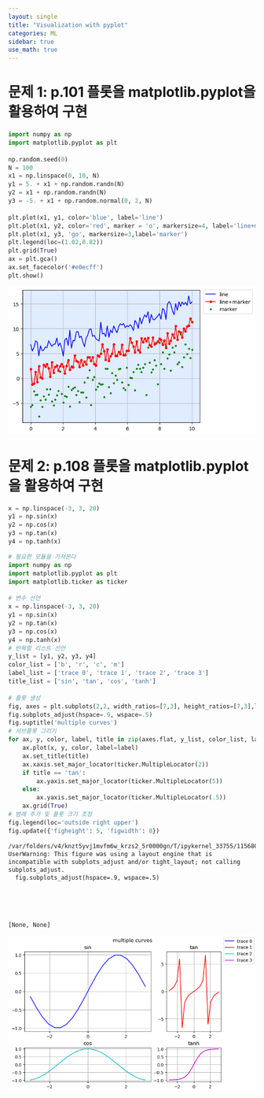 ```yaml
---
layout: single
title: "Visualization with pyplot"
categories: ML
sidebar: true
use_math: true
---
```


# 문제 1: p.101 플롯을 matplotlib.pyplot을 활용하여 구현


```python
import numpy as np
import matplotlib.pyplot as plt

np.random.seed(0)
N = 100
x1 = np.linspace(0, 10, N)
y1 = 5. + x1 + np.random.randn(N)
y2 = x1 + np.random.randn(N)
y3 = -5. + x1 + np.random.normal(0, 2, N)

plt.plot(x1, y1, color='blue', label='line')
plt.plot(x1, y2, color='red', marker = 'o', markersize=4, label='line+marker')
plt.plot(x1, y3, 'go', markersize=3,label='marker')
plt.legend(loc=(1.02,0.82))
plt.grid(True)
ax = plt.gca()
ax.set_facecolor('#e0ecff')
plt.show()
```


    
![png](/images/m1/a3/output_1_0.png)
    



# 문제 2: p.108 플롯을 matplotlib.pyplot을 활용하여 구현


```python
x = np.linspace(-3, 3, 20)
y1 = np.sin(x)
y2 = np.cos(x)
y3 = np.tan(x)
y4 = np.tanh(x)
```


```python
# 필요한 모듈을 가져온다
import numpy as np
import matplotlib.pyplot as plt
import matplotlib.ticker as ticker

# 변수 선언
x = np.linspace(-3, 3, 20)
y1 = np.sin(x)
y2 = np.tan(x)
y3 = np.cos(x)
y4 = np.tanh(x)
# 반복할 리스트 선언
y_list = [y1, y2, y3, y4]
color_list = ['b', 'r', 'c', 'm']
label_list = ['trace 0', 'trace 1', 'trace 2', 'trace 3']
title_list = ['sin', 'tan', 'cos', 'tanh']

# 플롯 생성
fig, axes = plt.subplots(2,2, width_ratios=[7,3], height_ratios=[7,3],layout='constrained')
fig.subplots_adjust(hspace=.9, wspace=.5)
fig.suptitle('multiple curves')
# 서브플롯 그리기
for ax, y, color, label, title in zip(axes.flat, y_list, color_list, label_list, title_list):
    ax.plot(x, y, color, label=label)
    ax.set_title(title)
    ax.xaxis.set_major_locator(ticker.MultipleLocator(2))
    if title == 'tan':
        ax.yaxis.set_major_locator(ticker.MultipleLocator(5))
    else:
        ax.yaxis.set_major_locator(ticker.MultipleLocator(.5))
    ax.grid(True)
# 범례 추가 및 플롯 크기 조정    
fig.legend(loc='outside right upper')
fig.update({'figheight': 5, 'figwidth': 8})
```

    /var/folders/v4/knzt5yvj1mvfm6w_krzs2_5r0000gn/T/ipykernel_33755/1156803843.py:17: UserWarning: This figure was using a layout engine that is incompatible with subplots_adjust and/or tight_layout; not calling subplots_adjust.
      fig.subplots_adjust(hspace=.9, wspace=.5)





    [None, None]




    
![png](/images/m1/a3/output_4_2.png)
    

